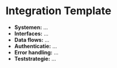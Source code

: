 # Integration Template

- **Systemen:** ...
- **Interfaces:** ...
- **Data flows:** ...
- **Authenticatie:** ...
- **Error handling:** ...
- **Teststrategie:** ...
